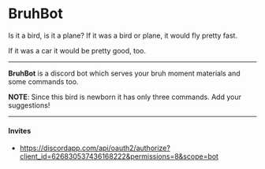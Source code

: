 # BruhBot
Is it a bird, is it a plane? If it was a bird or plane, it would fly pretty fast.

If it was a car it would be pretty good, too.

***

**BruhBot** is a discord bot which serves your bruh moment materials and some commands too.

__NOTE__: Since this bird is newborn it has only three commands. Add your suggestions!

***

#### Invites
- https://discordapp.com/api/oauth2/authorize?client_id=626830537436168222&permissions=8&scope=bot
